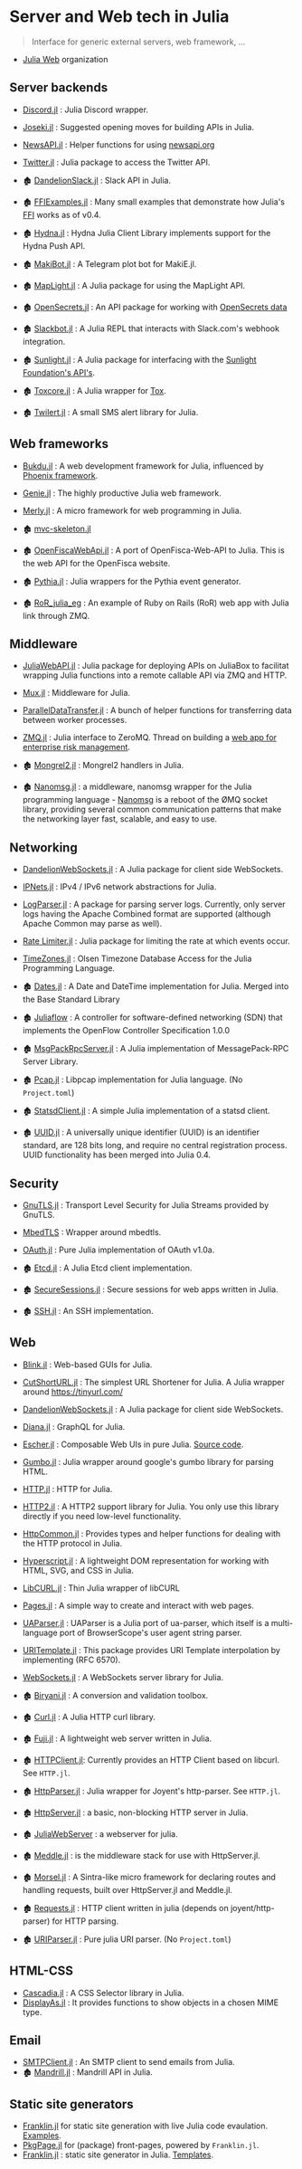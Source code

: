 # Server and Web tech in Julia

> Interface for generic external servers, web framework, ...

- [Julia Web](https://github.com/JuliaWeb) organization

## Server backends

- [Discord.jl](https://github.com/PurgePJ/Discord.jl) : Julia Discord wrapper.
- [Joseki.jl](https://github.com/amellnik/Joseki.jl) : Suggested opening moves for building APIs in Julia.
- [NewsAPI.jl](https://github.com/joshday/NewsAPI.jl) : Helper functions for using [newsapi.org](https://newsapi.org)
- [Twitter.jl](https://github.com/randyzwitch/Twitter.jl) : Julia package to access the Twitter API.


- 🏚️ [DandelionSlack.jl](https://github.com/dandeliondeathray/DandelionSlack.jl) : Slack API in Julia.
- 🏚️ [FFIExamples.jl](https://github.com/johnmyleswhite/FFIExamples.jl) : Many small examples that demonstrate how Julia's [FFI](http://en.wikipedia.org/wiki/Foreign_function_interface) works as of v0.4.
- 🏚️ [Hydna.jl](https://github.com/jfd/Hydna.jl) : Hydna Julia Client Library implements support for the Hydna Push API.
- 🏚️ [MakiBot.jl](https://github.com/SimonDanisch/MakiBot.jl) : A Telegram plot bot for MakiE.jl.
- 🏚️ [MapLight.jl](https://github.com/WestleyArgentum/MapLight.jl) : A Julia package for using the MapLight API.
- 🏚️ [OpenSecrets.jl](https://github.com/WestleyArgentum/OpenSecrets.jl) : An API package for working with [OpenSecrets data](http://opensecrets.org/resources/create/)
- 🏚️ [Slackbot.jl](https://github.com/jiahao/Slackbot.jl) : A Julia REPL that interacts with Slack.com's webhook integration.
- 🏚️ [Sunlight.jl](https://github.com/WestleyArgentum/Sunlight.jl) : A Julia package for interfacing with the [Sunlight Foundation's API's](http://sunlightfoundation.com/api).
- 🏚️ [Toxcore.jl](https://github.com/SimonDanisch/Toxcore.jl) : A Julia wrapper for [Tox](http://en.wikipedia.org/wiki/Tox_%28software%29).
- 🏚️ [Twilert.jl](https://github.com/glesica/Twilert.jl) : A small SMS alert library for Julia.

## Web frameworks

- [Bukdu.jl](https://github.com/wookay/Bukdu.jl/) : A web development framework for Julia, influenced by [Phoenix framework](http://phoenixframework.org).
- [Genie.jl](https://github.com/GenieFramework/Genie.jl) : The highly productive Julia web framework.
- [Merly.jl](https://github.com/codeneomatrix/Merly.jl) : A micro framework for web programming in Julia.


- 🏚️ [mvc-skeleton.jl](https://github.com/halla/mvc-skeleton.jl)
- 🏚️ [OpenFiscaWebApi.jl](https://github.com/openfisca/OpenFiscaWebApi.jl) : A port of OpenFisca-Web-API to Julia. This is the web API for the OpenFisca website.
- 🏚️ [Pythia.jl](https://github.com/Keno/Pythia.jl) : Julia wrappers for the Pythia event generator.
- 🏚️ [RoR_julia_eg](https://github.com/Ken-B/RoR_julia_eg) : An example of Ruby on Rails (RoR) web app with Julia link through ZMQ.

## Middleware

- [JuliaWebAPI.jl](https://github.com/JuliaWeb/JuliaWebAPI.jl) : Julia package for deploying APIs on JuliaBox to facilitat wrapping Julia functions into a remote callable API via ZMQ and HTTP.
- [Mux.jl](https://github.com/JuliaWeb/Mux.jl) : Middleware for Julia.
- [ParallelDataTransfer.jl](https://github.com/ChrisRackauckas/ParallelDataTransfer.jl) : A bunch of helper functions for transferring data between worker processes.
- [ZMQ.jl](https://github.com/JuliaLang/ZMQ.jl) : Julia interface to ZeroMQ. Thread on building a [web app for enterprise risk management](https://groups.google.com/forum/#!topic/julia-users/umHiBwVLQ4g).


- 🏚️ [Mongrel2.jl](https://github.com/aviks/Mongrel2.jl) : Mongrel2 handlers in Julia.
- 🏚️ [Nanomsg.jl](https://github.com/quinnj/Nanomsg.jl) : a middleware, nanomsg wrapper for the Julia programming language - [Nanomsg](http://nanomsg.org) is a reboot of the ØMQ socket library, providing several common communication patterns that make the networking layer fast, scalable, and easy to use.

## Networking

- [DandelionWebSockets.jl](https://github.com/dandeliondeathray/DandelionWebSockets.jl) : A Julia package for client side WebSockets.
- [IPNets.jl](https://github.com/JuliaWeb/IPNets.jl) : IPv4 / IPv6 network abstractions for Julia.
- [LogParser.jl](https://github.com/randyzwitch/LogParser.jl) : A package for parsing server logs. Currently, only server logs having the Apache Combined format are supported (although Apache Common may parse as well).
- [Rate Limiter.jl](https://github.com/chipkent/RateLimiter.jl) : Julia package for limiting the rate at which events occur.
- [TimeZones.jl](https://github.com/JuliaTime/TimeZones.jl) : Olsen Timezone Database Access for the Julia Programming Language.

- 🏚️ [Dates.jl](https://github.com/quinnj/Dates.jl) : A Date and DateTime implementation for Julia. Merged into the Base Standard Library
- 🏚️ [Juliaflow](https://github.com/pchronz/juliaflow) : A controller for software-defined networking (SDN) that implements the OpenFlow Controller Specification 1.0.0
- 🏚️ [MsgPackRpcServer.jl](https://github.com/remore/MsgPackRpcServer.jl) : A Julia implementation of MessagePack-RPC Server Library.
- 🏚️ [Pcap.jl](https://github.com/JuliaIO/Pcap.jl) : Libpcap implementation for Julia language. (No `Project.toml`)
- 🏚️ [StatsdClient.jl](https://github.com/forio/StatsdClient.jl) : A simple Julia implementation of a statsd client.
- 🏚️ [UUID.jl](https://github.com/forio/UUID.jl) : A universally unique identifier (UUID) is an identifier standard, are 128 bits long, and require no central registration process. UUID functionality has been merged into Julia 0.4.


## Security

- [GnuTLS.jl](https://github.com/JuliaWeb/GnuTLS.jl) : Transport Level Security for Julia Streams provided by GnuTLS.
- [MbedTLS](https://github.com/JuliaLang/MbedTLS.jl) : Wrapper around mbedtls.
- [OAuth.jl](https://github.com/randyzwitch/OAuth.jl) : Pure Julia implementation of OAuth v1.0a.


- 🏚️ [Etcd.jl](https://github.com/forio/Etcd.jl) : A Julia Etcd client implementation.
- 🏚️ [SecureSessions.jl](https://github.com/JockLawrie/SecureSessions.jl) : Secure sessions for web apps written in Julia.
- 🏚️ [SSH.jl](https://github.com/Keno/SSH.jl) : An SSH implementation.

## Web

- [Blink.jl](https://github.com/JuliaGizmos/Blink.jl) : Web-based GUIs for Julia.
- [CutShortURL.jl](https://github.com/rahulkp220/CutShortURL.jl) : The simplest URL Shortener for Julia. A Julia wrapper around https://tinyurl.com/
- [DandelionWebSockets.jl](https://github.com/dandeliondeathray/DandelionWebSockets.jl) : A Julia package for client side WebSockets.
- [Diana.jl](https://github.com/codeneomatrix/Diana.jl) : GraphQL for Julia.
- [Escher.jl](http://escher-jl.org) : Composable Web UIs in pure Julia. [Source code](https://github.com/shashi/Escher.jl).
- [Gumbo.jl](https://github.com/JuliaWeb/Gumbo.jl) : Julia wrapper around google's gumbo library for parsing HTML.
- [HTTP.jl](https://github.com/JuliaWeb/HTTP.jl) : HTTP for Julia.
- [HTTP2.jl](https://github.com/sorpaas/HTTP2.jl) : A HTTP2 support library for Julia. You only use this library directly if you need low-level functionality.
- [HttpCommon.jl](https://github.com/JuliaWeb/HttpCommon.jl) : Provides types and helper functions for dealing with the HTTP protocol in Julia.
- [Hyperscript.jl](https://github.com/yurivish/Hyperscript.jl) : A lightweight DOM representation for working with HTML, SVG, and CSS in Julia.
- [LibCURL.jl](https://github.com/JuliaWeb/LibCURL.jl) : Thin Julia wrapper of libCURL
- [Pages.jl](https://github.com/EricForgy/Pages.jl) : A simple way to create and interact with web pages.
- [UAParser.jl](https://github.com/JuliaWeb/UAParser.jl) : UAParser is a Julia port of ua-parser, which itself is a multi-language port of BrowserScope's user agent string parser.
- [URITemplate.jl](https://github.com/JuliaWeb/URITemplate.jl) : This package provides URI Template interpolation by implementing (RFC 6570).
- [WebSockets.jl](https://github.com/JuliaWeb/WebSockets.jl) : A WebSockets server library for Julia.

- 🏚️ [Biryani.jl](https://github.com/eraviart/Biryani.jl) : A conversion and validation toolbox.
- 🏚️ [Curl.jl](https://github.com/forio/Curl.jl) : A Julia HTTP curl library.
- 🏚️ [Fuji.jl](https://github.com/jackcook/Fuji.jl) : A lightweight web server written in Julia.
- 🏚️ [HTTPClient.jl](https://github.com/JuliaWeb/HTTPClient.jl): Currently provides an HTTP Client based on libcurl. See `HTTP.jl`.
- 🏚️ [HttpParser.jl](https://github.com/JuliaWeb/HttpParser.jl) : Julia wrapper for Joyent's http-parser. See `HTTP.jl`.
- 🏚️ [HttpServer.jl](https://github.com/JuliaLang/HttpServer.jl) : a basic, non-blocking HTTP server in Julia.
- 🏚️ [JuliaWebServer](https://github.com/chzyer/JuliaWebServer) : a webserver for julia.
- 🏚️ [Meddle.jl](https://github.com/JuliaWeb/Meddle.jl) : is the middleware stack for use with HttpServer.jl.
- 🏚️ [Morsel.jl](https://github.com/JuliaLang/Morsel.jl) : A Sintra-like micro framework for declaring routes and handling requests, built over HttpServer.jl and Meddle.jl.
- 🏚️ [Requests.jl](https://github.com/JuliaWeb/Requests.jl) : HTTP client written in julia (depends on joyent/http-parser) for HTTP parsing.
- 🏚️ [URIParser.jl](https://github.com/JuliaWeb/URIParser.jl) : Pure julia URI parser. (No `Project.toml`)

## HTML-CSS

- [Cascadia.jl](https://github.com/Algocircle/Cascadia.jl) : A CSS Selector library in Julia.
- [DisplayAs.jl](https://github.com/tkf/DisplayAs.jl) : It provides functions to show objects in a chosen MIME type.

## Email

- [SMTPClient.jl](https://github.com/JuliaWeb/SMTPClient.jl) : An SMTP client to send emails from Julia.
- 🏚️ [Mandrill.jl](https://github.com/aviks/Mandrill.jl) : Mandrill API in Julia.

## Static site generators

- [Franklin.jl](https://github.com/tlienart/Franklin.jl) for static site generation with live Julia code evaulation. [Examples](https://github.com/tlienart/Franklin.jl#docs).
- [PkgPage.jl](https://tlienart.github.io/PkgPage.jl/) for (package) front-pages, powered by `Franklin.jl`.
- [Franklin.jl](https://github.com/tlienart/Franklin.jl) : static site generator in Julia. [Templates](https://github.com/tlienart/FranklinTemplates.jl).
